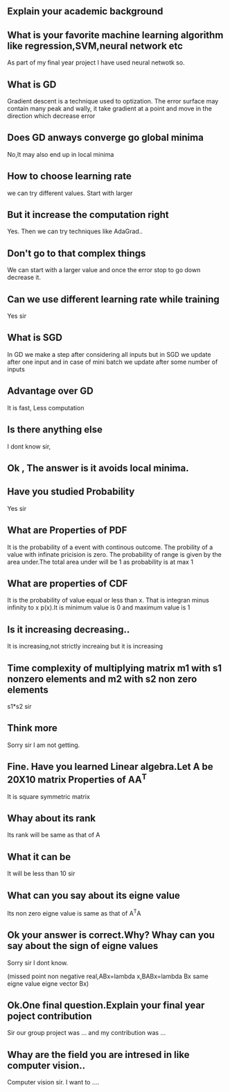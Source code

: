 Explain your academic background
-
What is your favorite machine learning algorithm like regression,SVM,neural network etc
-
As part of my final year project I have used neural netwotk so.

What is GD
-
Gradient descent is a technique used to optization. The error surface may contain many peak and wally, it take gradient at a point and move in the direction which decrease error

Does GD anways converge go global minima
-
No,It may also end up in local minima

How to choose learning rate
-
we can try different values. Start with larger

But it increase the computation right
-
Yes. Then we can try techniques like AdaGrad..

Don't go to that complex things
-
We can start with a larger value and once the error stop to go down decrease it.

Can we use different learning rate while training
-
Yes sir

What is SGD
-
In GD we make a step after considering all inputs but in SGD we update after one input and in case of mini batch we update after some number of inputs

Advantage over GD
-
It is fast, Less computation

Is there anything else
-
I dont know sir,

Ok , The answer is it avoids local minima.
-
Have you studied Probability
-
Yes sir

What are Properties of PDF
-
It is the probability of a event with continous outcome. The probility of a value with infinate pricision is zero. The probability of range is given by the area under.The total area under will be 1 as probability is at max 1

What are properties of CDF
-
It is the probability of value equal or less than x. That is integran minus infinity to x p(x).It is minimum value is 0 and maximum value is 1

Is it increasing decreasing..
-
It is increasing,not strictly increaing but it is increasing

Time complexity of multiplying matrix m1 with s1 nonzero elements and m2 with s2 non zero elements
-
s1*s2 sir 

Think more
-
Sorry sir I am not getting.

Fine. Have you learned Linear algebra.Let A be 20X10 matrix Properties of AA<sup>T</sup>
-
It is square symmetric matrix

Whay about its rank
-
Its rank will be same as that of A

What it can be
-
It will be less than 10 sir

What can you say about its eigne value
-
Its non zero eigne value is same as that of A<sup>T</sup>A

Ok your answer is correct.Why? Whay can you say about the sign of eigne values
-
Sorry sir I dont know.

(missed point non negative real,ABx=lambda x,BABx=lambda Bx same eigne value eigne vector Bx)

Ok.One final question.Explain your final year poject contribution
-
Sir our group project was ... and my contribution was ...

Whay are the field you are intresed in like computer vision..
-
Computer vision sir. I want to ....

